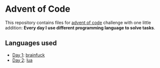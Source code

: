 Advent of Code
=======

This repository contains files for [advent of code](http://adventofcode.com/) challenge with one little addition: **Every day I use different programming language to solve tasks**.

## Languages used
- [Day 1](day-1/): [brainfuck](https://en.wikipedia.org/wiki/Brainfuck)
- [Day 2](day-2/): [lua](http://www.lua.org/)
